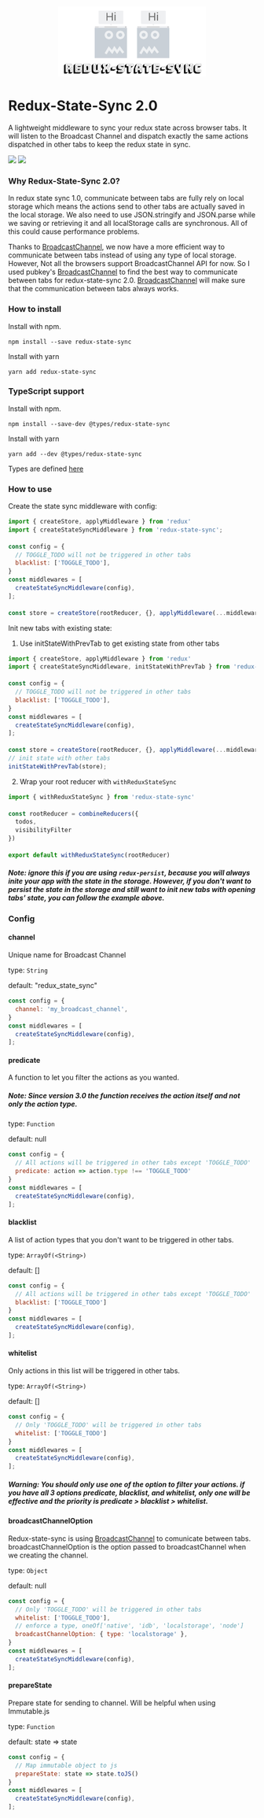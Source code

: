 <p align="center">
  <a href="https://github.com/AOHUA/redux-state-sync">
    <img src="./logo.png" width="300px" />
  </a>
</p>

# Redux-State-Sync 2.0

A lightweight middleware to sync your redux state across browser tabs. It will listen to the Broadcast Channel and dispatch exactly the same actions dispatched in other tabs to keep the redux state in sync.


[<img src="https://img.shields.io/travis/AOHUA/redux-state-sync.svg">](https://travis-ci.org/AOHUA/redux-state-sync)
[<img src="https://img.shields.io/npm/dm/redux-state-sync.svg">](https://www.npmjs.com/package/redux-state-sync)

### Why Redux-State-Sync 2.0?
In redux state sync 1.0, communicate between tabs are fully rely on local storage which means the actions send to other tabs are actually saved in the local storage. We also need to use JSON.stringify and JSON.parse while we saving or retrieving it and all localStorage calls are synchronous. All of this could cause performance problems.

Thanks to [BroadcastChannel](https://developer.mozilla.org/en-US/docs/Web/API/Broadcast_Channel_API), we now have a more efficient way to communicate between tabs instead of using any type of local storage. However, Not all the browsers support BroadcastChannel API for now. So I used pubkey's [BroadcastChannel](https://github.com/pubkey/broadcast-channel) to find the best way to communicate between tabs for redux-state-sync 2.0. [BroadcastChannel](https://github.com/pubkey/broadcast-channel) will make sure that the communication between tabs always works.

### How to install

Install with npm.

```
npm install --save redux-state-sync
```
Install with yarn
```
yarn add redux-state-sync
```

### TypeScript support
Install with npm.

```
npm install --save-dev @types/redux-state-sync
```
Install with yarn
```
yarn add --dev @types/redux-state-sync
```
Types are defined [here](https://github.com/DefinitelyTyped/DefinitelyTyped/blob/e6e55443f88128b6393105407c8e8239cb10509b/types/redux-state-sync/index.d.ts)

### How to use

Create the state sync middleware with config:


```javascript
import { createStore, applyMiddleware } from 'redux'
import { createStateSyncMiddleware } from 'redux-state-sync';

const config = {
  // TOGGLE_TODO will not be triggered in other tabs
  blacklist: ['TOGGLE_TODO'],
}
const middlewares = [
  createStateSyncMiddleware(config),
];
 
const store = createStore(rootReducer, {}, applyMiddleware(...middlewares));
```

Init new tabs with existing state:

1. Use initStateWithPrevTab to get existing state from other tabs
```javascript
import { createStore, applyMiddleware } from 'redux'
import { createStateSyncMiddleware, initStateWithPrevTab } from 'redux-state-sync';

const config = {
  // TOGGLE_TODO will not be triggered in other tabs
  blacklist: ['TOGGLE_TODO'],
}
const middlewares = [
  createStateSyncMiddleware(config),
];
 
const store = createStore(rootReducer, {}, applyMiddleware(...middlewares));
// init state with other tabs
initStateWithPrevTab(store);
```
2. Wrap your root reducer with `withReduxStateSync`
```javascript
import { withReduxStateSync } from 'redux-state-sync'
 
const rootReducer = combineReducers({
  todos,
  visibilityFilter
})

export default withReduxStateSync(rootReducer)
```

##### Note: ignore this if you are using `redux-persist`, because you will always inite your app with the state in the storage. However, if you don't want to persist the state in the storage and still want to init new tabs with opening tabs' state, you can follow the example above.

### Config
#### channel
Unique name for Broadcast Channel

type: `String`

default: "redux_state_sync"

```javascript
const config = {
  channel: 'my_broadcast_channel',
}
const middlewares = [
  createStateSyncMiddleware(config),
];
```
#### predicate
A function to let you filter the actions as you wanted.
##### Note: Since version 3.0 the function receives the action itself and not only the action type.

type: `Function`

default: null

```javascript
const config = {
  // All actions will be triggered in other tabs except 'TOGGLE_TODO'
  predicate: action => action.type !== 'TOGGLE_TODO'
}
const middlewares = [
  createStateSyncMiddleware(config),
];
```
#### blacklist
A list of action types that you don't want to be triggered in other tabs.

type: `ArrayOf(<String>)`

default: []

```javascript
const config = {
  // All actions will be triggered in other tabs except 'TOGGLE_TODO'
  blacklist: ['TOGGLE_TODO']
}
const middlewares = [
  createStateSyncMiddleware(config),
];
```
#### whitelist
Only actions in this list will be triggered in other tabs.

type: `ArrayOf(<String>)`

default: []

```javascript
const config = {
  // Only 'TOGGLE_TODO' will be triggered in other tabs
  whitelist: ['TOGGLE_TODO']
}
const middlewares = [
  createStateSyncMiddleware(config),
];
```
##### Warning: You should only use one of the option to filter your actions. if you have all 3 options predicate, blacklist, and whitelist, only one will be effective and the priority is predicate > blacklist > whitelist.

#### broadcastChannelOption
Redux-state-sync is using [BroadcastChannel](https://github.com/pubkey/broadcast-channel) to comunicate between tabs. broadcastChannelOption is the option passed to broadcastChannel when we creating the channel.

type: `Object`

default: null
```javascript
const config = {
  // Only 'TOGGLE_TODO' will be triggered in other tabs
  whitelist: ['TOGGLE_TODO'],
  // enforce a type, oneOf['native', 'idb', 'localstorage', 'node']
  broadcastChannelOption: { type: 'localstorage' },
}
const middlewares = [
  createStateSyncMiddleware(config),
];
```

#### prepareState
Prepare state for sending to channel. Will be helpful when using Immutable.js

type: `Function`

default: state => state
```javascript
const config = {
  // Map immutable object to js
  prepareState: state => state.toJS()
}
const middlewares = [
  createStateSyncMiddleware(config),
];
```
